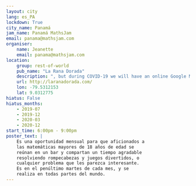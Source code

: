 ```yaml
---
layout: city                                           
lang: es_PA
lockdown: True
city_name: Panamá                                                               
jam_name: Panamá MathsJam
email: panama@mathsjam.com
organiser:
    name: Jeanette
    email: panama@mathsjam.com
location:
    group: rest-of-world
    pub_name: "La Rana Dorada"
    description: ", but during COVID-19 we will have an online Google Meet, with details in <a href=PanamaJamVirtual10.png>this image</a>"
    url: http://laranadorada.com/
    lon: -79.5312153
    lat: 9.0312775
hiatus: False
hiatus_months:
    - 2019-07
    - 2019-12
    - 2020-03
    - 2020-12
start_time: 6:00pm - 9:00pm
poster_text: |
    Es una oportunidad mensual para que aficionados a
    las matemáticas mayores de 18 años de edad se 
    reúnan en un bar y compartan un tiempo agradable 
    resolviendo rompecabezas y juegos divertidos, o 
    cualquier problema que les parezca interesante.
    Es en el penúltimo martes de cada mes, y se
    realiza en todas partes del mundo.
---
```

